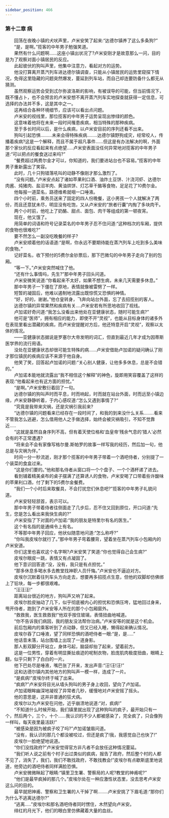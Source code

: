 ```yaml
---
sidebar_position: 466
---
```

### 第十二章 病  


　　回荡在夜晚小镇的犬吠声里，卢米安笑了起来:“达德尔镇养了这么多条狗?”  
　　“是，是啊。”揽客的中年男子勉强笑道。  
　　果然有什么问题啊……这座小镇出状况了?卢米安刚才是故意那么一问，目的是为了观察对面小镇居民的反应。  
　　此起彼伏的狗叫声里，他集中注意力，看起对方的运势。  
　　他没打算离开蒸汽列车进达德尔镇调查，只能从小镇居民的运势里窥探下情况，免得这里隐藏的问题突然爆发，蔓延到列车站，而自己却连要防备什么都无从猜测。  
　　虽然观察运势会受到忒尔弥波洛斯的影响，有被误导的可能，但当前情况下，既不懂占卜，也不会预言的卢米安想不离开蒸汽列车实地探查就获得一定信息，可选择的办法并不多，这是其中之一。  
　　这再结合各种环境细节，应该可以看出点问题。  
　　卢米安的视线里，那位揽客的中年男子运势呈现出惨绿的颜色。  
　　这意味着他将在未来一段时间罹患疾病，相当特殊的那种疾病。  
　　至于多长时间以后，是什么疾病，以卢米安目前的序列还看不出来。  
　　狗叫引起恐惧.….….未来会得特殊疾病.…….达德尔镇野狗成灾，经常咬人，传播着疾病?这是一个解释，而且不属于超凡事件……但这是有办法解决的啊，外面那个家伙的反应看起来有点绝望…..卢米安表面没任何异常地对揽客的中年男子道:“可以把点的餐食送过来吗?”  
　　“餐费超过两费尔金才可以，你知道的，我们要进站台也不容易。”揽客的中年男子重新露出了笑容。  
　　此时，几十只狗错落吼叫的动静不像刚才那么激烈了。  
　　“没有问题。”卢米安点起了诸如苹果利口酒、油炸土豆饼、汁浇河虾、达德尔肉酱、炖猪肉、盐沼羊肉、黄油烘饼、灯芯草干酪等食物，足足花了10费尔金。  
　　他每报一道菜名，路德维希就咽一口唾液。  
　　四个小时前，乘务员送来了固定的四人份晚餐，这小男孩一个人就解决了两份，而且还意犹未尽，明显没有吃饱，又从卢米安的“旅者行囊”内掏了多块肉干。  
　　两个小时前，他吃上了奶酪、甜点、面包、肉干等组成的第一顿夜宵。  
　　现在，他又饿了。  
　　用简单的词语和符号记录菜名的中年男子忍不住问道:“这种档次的车厢，提供的食物也很难吃?”  
　　要不然怎么一副没吃晚餐的样子?  
　　卢米安顺着他的话语道:“是啊，你永远不要期待能在蒸汽列车上吃到多么美味的食物。”  
　　记好菜名，收下预付的5费尔金钞票后，那下巴微勾的中年男子走向了别的包厢。  
　　“等一下。”卢米安突然喊住了他。  
　　“还有什么事情吗，先生?”那中年男子回头问道。  
　　卢米安微笑说道:“你看起来不太好，如果不想生病，未来几天需要多休息。”  
　　那中年男子一下僵在了原地，表情就像被雷劈了一样。  
　　短暂的凝固后，他难以遏制地流露出既惊慌又恐惧的神情。  
　　“好，好的，谢谢。”他仓皇转身，飞奔向站台外面，忘了去招揽别的客人。  
　　达德尔镇的异常果然和疾病有关....卢米安若有所思地收回了视线。  
　　卢加诺好奇问道:“我怎么没看出来他处在亚健康状态，随时可能生病?”  
　　他可是“医师”，拥有相应的能力，即使不开“灵视”，也能从目标身体的诸多外在表现里看出潜藏的疾病，而卢米安提醒对方后，他还特意开启“灵视”，观察以太体的情况。  
　　——亚健康状态据说是罗塞尔大帝发明的词汇，但直到最近几年才成为因蒂斯医学界的流行用语。  
　　没处在亚健康状态却很可能生特殊的病…...卢米安借助卢加诺的疑问确认了刚才那位镇民的疾病应该不来源于他自身。  
　　他笑了笑，回答起卢加诺的问题:“关心别人健康，让他多多休息，总是不会错的。”  
　　卢加诺本能地就流露出“我不相信这个解释”的神色，旋即用笑容覆盖了这样的表现:“他看起来也有这方面的担忧。”  
　　“是啊。”卢米安敷衍着回了一句。  
　　达德尔镇的狗叫声时而平息，时而响起，时而就在站台外面，时而远至小镇边缘，卢米安静静听着，于内心感叹道:“怎么又遇到事情了?“  
　　“究竟是我带来灾祸，还是灾祸引我前来?  
　　“达德尔镇的问题看来已经存在一段时间了，和我的到来没什么关系.…....看来不管我怎么逃避，怎么借用他人之手做选择，始终会被灾祸吸引，不知不觉靠近.....  
　　“这就是虽然自身序列不高，但有着天使位格和‘血皇帝’残余气息的‘猎人’必然会有的不正常遭遇?  
　　“将来会不会有家像写格尔曼.斯帕罗的故事一样写我的经历，然后加一句，他总是与灾祸为伴。”  
　　时间一分一秒流逝，刚才那个揽客的中年男子带着一个酒吧侍者，分别提了一个装菜的食盒过来。  
　　“这是你们要的。”他和那名侍者从窗口将一个个盘子、一个个酒杯递了进去。  
　　看到铺着精美桌布的桌子摆满了还算诱人的食物，卢米安喝了口带着些许酸味的苹果利口酒，付了剩下的5费尔金餐费。  
　　“我们一个小时后来取餐具，不会打扰您们休息吧?”揽客的中年男子礼貌问道。  
　　卢米安轻轻颔首，表示可以。  
　　那中年男子带着侍者往侧面走了几步后，忍不住又回到原位，开口问道:“先生，您是怎么看出来我快生病的?”  
　　卢米安指了下对面的卢加诺:“我的朋友是特里尔有名的医生。”  
　　这个有名指的是通缉令上有名。  
　　不等那中年男子回应，他状似随意地问道:“怎么称呼?”  
　　“你叫我皮埃尔就行了。”那中年男子弯着腰背，望着坐在蒸汽列车小包厢内的卢米安道。  
　　你们这里也喜欢这个名字啊?卢米安笑了笑道:“你也觉得自己会生病?”  
　　皮埃尔眼皮一跳，表情又有点凝固了。  
　　他下意识回答道:“没，没有，我只是有点担忧。”  
　　“那多休息多喝水多去教堂找神职人员忏悔。”卢米安也不逼迫对方。  
　　皮埃尔沉默着往列车头方向走去，想要再多招揽点生意，但他的双脚却仿佛绑上了铅块，每一步都很艰难。  
　　“汪汪汪!”  
　　距离站台很近的地方，狗叫声又响了起来。  
　　皮埃尔脸皮抽动了几下，似乎彻底被内心的担忧和恐惧压垮，猛地回过身来，甩开侍者，跑到了卢米安等人所在的那个小包厢窗外。  
　　“救救我，医生救救我!”他双手按住玻璃，表情扭曲地喊道。  
　　“你不告诉我们病因，我的朋友没法帮你治病。”卢米安等的就是这个机会。  
　　前后包厢内的乘客听到了点动静，但又已经入睡，懒得起来确认情况。  
　　皮埃尔吞了口唾液，望了同样恐惧的酒吧侍者一眼:“是，是.....”  
　　他话音未落，站台围墙上出现了一道身影。  
　　那人影双脚分开站立，身体弓起，脑袋却抬了起来，望着前方。  
　　这是一位男性，穿着有明显撕扯痕迹的呢制衣物，脸庞肌肉极度扭曲，眼睛上翻，似乎只剩下了白白的一片。  
　　他下巴处尽是唾液，嘴巴张了开来，发出声音:“汪!汪!汪!”  
　　这和达德尔镇内其他地方的狗叫声一模一样，连成了一片。  
　　“是疯病!”皮埃尔终于喊了出来。  
　　“疯病?”卢米安将目光从墙头狗叫的男子身上收回，望向了卢加诺。  
　　卢加诺眼眸幽深地凝视了异常者几秒，缓慢地对卢米安摇了摇头。  
　　他的意思是，这并非普通的狂犬病。  
　　皮埃尔以为卢米安在问他，近乎崩溃地说道:“对，疯病!”  
　　“不知道什么时候开始，我们镇里就出现了这种狗叫的疯子，最开始只有一个，然后两个，三个，十个……我认识的不少人都被感染了，完全疯了，只会像狗一样叫，每天夜里最活跃!”  
　　“被感染是因为被疯子咬了吗?”卢加诺皱眉问道。  
　　“没有，我认识的那几个都没被咬过，但还是疯了!我，我感觉自己也快了!”  
　　皮埃尔一脸绝望地说道。  
　　“你们没找政府?”卢米安觉得官方非凡者不会放任这种情况蔓延。  
　　“我们听人说之前有个村子出过类似的疯病，报告了政府，然后整个村的人都不见了，消失了，我们，我们不敢找政府，不敢找教会!”皮埃尔有点歇斯底里地说道，他旁边的酒吧侍者同样满脸恐惧。  
　　卢米安微微眯起了眼睛:“镇里卫生署、警察局的人呢?教堂的神甫呢?”  
　　“他们是最早疯掉的那几个。”皮埃尔处在一种应激性状态里，没去思考卢米安这么问的目的。  
　　最早就把神甫、警察和卫生署的人干掉了啊.…….卢米安挑了下眉毛道:“那你们为什么不逃离达德尔?”  
　　“逃离..…”皮埃尔和那名酒吧侍者同时愣住，木然望向卢米安。  
　　绯红的月光下，他们的眼白里仿佛藏着大量的血丝。  

